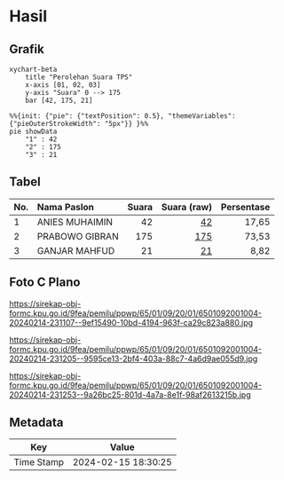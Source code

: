 # Hasil

## Grafik

```mermaid
xychart-beta
    title "Perolehan Suara TPS"
    x-axis [01, 02, 03]
    y-axis "Suara" 0 --> 175
    bar [42, 175, 21]
```

```mermaid
%%{init: {"pie": {"textPosition": 0.5}, "themeVariables": {"pieOuterStrokeWidth": "5px"}} }%%
pie showData
    "1" : 42
    "2" : 175
    "3" : 21
```

## Tabel

| No. | Nama Paslon    | Suara | Suara (raw) | Persentase |
|:--- |:-------------- | -----:| -----------:| ----------:|
| 1   | ANIES MUHAIMIN | 42    | [42][p-1]   | 17,65      |
| 2   | PRABOWO GIBRAN | 175   | [175][p-2]  | 73,53      |
| 3   | GANJAR MAHFUD  | 21    | [21][p-3]   | 8,82       |


[p-1]: https://github.com/gigit-pemilu/pemilu-2024-65-kalimantan-utara/blob/main/pilpres/hitung-suara/sub/65-kalimantan-utara/sub/01-bulungan/sub/09-sekatak/sub/2001-sekatak-buji/sub/004-tps/sub/paslon-1.txt
[p-2]: https://github.com/gigit-pemilu/pemilu-2024-65-kalimantan-utara/blob/main/pilpres/hitung-suara/sub/65-kalimantan-utara/sub/01-bulungan/sub/09-sekatak/sub/2001-sekatak-buji/sub/004-tps/sub/paslon-2.txt
[p-3]: https://github.com/gigit-pemilu/pemilu-2024-65-kalimantan-utara/blob/main/pilpres/hitung-suara/sub/65-kalimantan-utara/sub/01-bulungan/sub/09-sekatak/sub/2001-sekatak-buji/sub/004-tps/sub/paslon-3.txt

## Foto C Plano

https://sirekap-obj-formc.kpu.go.id/9fea/pemilu/ppwp/65/01/09/20/01/6501092001004-20240214-231107--9ef15490-10bd-4194-963f-ca29c823a880.jpg

https://sirekap-obj-formc.kpu.go.id/9fea/pemilu/ppwp/65/01/09/20/01/6501092001004-20240214-231205--9595ce13-2bf4-403a-88c7-4a6d9ae055d9.jpg

https://sirekap-obj-formc.kpu.go.id/9fea/pemilu/ppwp/65/01/09/20/01/6501092001004-20240214-231253--9a26bc25-801d-4a7a-8e1f-98af2613215b.jpg


## Metadata

| Key        | Value               |
| ---------- | ------------------- |
| Time Stamp | 2024-02-15 18:30:25 |



